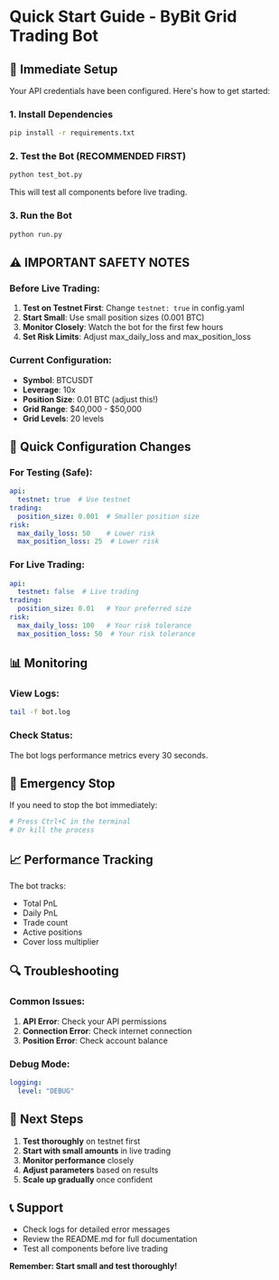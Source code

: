 # Quick Start Guide - ByBit Grid Trading Bot

## 🚀 Immediate Setup

Your API credentials have been configured. Here's how to get started:

### 1. Install Dependencies
```bash
pip install -r requirements.txt
```

### 2. Test the Bot (RECOMMENDED FIRST)
```bash
python test_bot.py
```
This will test all components before live trading.

### 3. Run the Bot
```bash
python run.py
```

## ⚠️ IMPORTANT SAFETY NOTES

### Before Live Trading:
1. **Test on Testnet First**: Change `testnet: true` in config.yaml
2. **Start Small**: Use small position sizes (0.001 BTC)
3. **Monitor Closely**: Watch the bot for the first few hours
4. **Set Risk Limits**: Adjust max_daily_loss and max_position_loss

### Current Configuration:
- **Symbol**: BTCUSDT
- **Leverage**: 10x
- **Position Size**: 0.01 BTC (adjust this!)
- **Grid Range**: $40,000 - $50,000
- **Grid Levels**: 20 levels

## 🔧 Quick Configuration Changes

### For Testing (Safe):
```yaml
api:
  testnet: true  # Use testnet
trading:
  position_size: 0.001  # Smaller position size
risk:
  max_daily_loss: 50    # Lower risk
  max_position_loss: 25  # Lower risk
```

### For Live Trading:
```yaml
api:
  testnet: false  # Live trading
trading:
  position_size: 0.01   # Your preferred size
risk:
  max_daily_loss: 100   # Your risk tolerance
  max_position_loss: 50  # Your risk tolerance
```

## 📊 Monitoring

### View Logs:
```bash
tail -f bot.log
```

### Check Status:
The bot logs performance metrics every 30 seconds.

## 🛑 Emergency Stop

If you need to stop the bot immediately:
```bash
# Press Ctrl+C in the terminal
# Or kill the process
```

## 📈 Performance Tracking

The bot tracks:
- Total PnL
- Daily PnL
- Trade count
- Active positions
- Cover loss multiplier

## 🔍 Troubleshooting

### Common Issues:
1. **API Error**: Check your API permissions
2. **Connection Error**: Check internet connection
3. **Position Error**: Check account balance

### Debug Mode:
```yaml
logging:
  level: "DEBUG"
```

## 🎯 Next Steps

1. **Test thoroughly** on testnet first
2. **Start with small amounts** in live trading
3. **Monitor performance** closely
4. **Adjust parameters** based on results
5. **Scale up gradually** once confident

## 📞 Support

- Check logs for detailed error messages
- Review the README.md for full documentation
- Test all components before live trading

**Remember: Start small and test thoroughly!** 